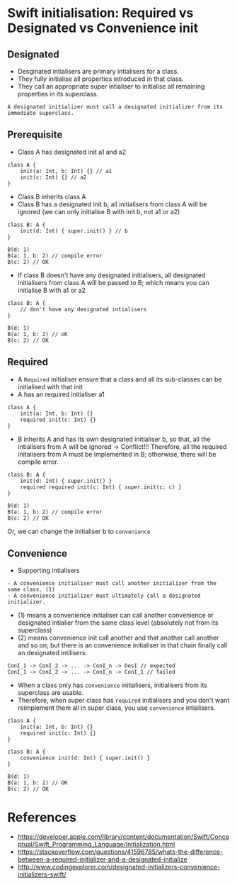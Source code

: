 # Swift initialisation: Required vs Designated vs Convenience init

## Designated
- Desginated intialisers are primary intialisers for a class.
- They fully initialise all properties introduced in that class.
- They call an appropriate super intialiser to initialise all remaining properties in its superclass.

```
A designated initializer must call a designated initializer from its immediate superclass.
```

## Prerequisite
- Class A has designated init a1 and a2

```
class A {
	init(a: Int, b: Int) {} // a1
	init(c: Int) {} // a2
}
```

- Class B inherits class A
- Class B has a designated init b, all initialisers from class A will be ignored (we can only initialise B with init b, not a1 or a2)

```
class B: A {
	init(d: Int) { super.init() } // b
}

B(d: 1)
B(a: 1, b: 2) // compile error
B(c: 2) // OK
```

- If class B doesn't have any designated initialisers, all designated initialisers from class A will be passed to B; which means you can initialise B with a1 or a2

```
class B: A {
	// don't have any designated intialisers
}

B(d: 1)
B(a: 1, b: 2) // oK
B(c: 2) // OK
```


## Required
- A `Required` initialiser ensure that a class and all its sub-classes can be initialised with that init
- A has an required initialiser a1

```
class A {
	init(a: Int, b: Int) {}
	required init(c: Int) {}
}
```

- B inherits A and has its own designated initialiser b, so that, all the intialisers from A will be ignored
-> Conflict!!!
Therefore, all the required initalisers from A must be implemented in B; otherwise, there will be compile error.

```
class B: A {
	init(d: Int) { super.init() }
	required required init(c: Int) { super.init(c: c) }
}

B(d: 1)
B(a: 1, b: 2) // compile error
B(c: 2) // OK
```

Or, we can change the initialiser b to `convenience`

## Convenience
- Supporting intialisers

```
- A convenience initialiser must call another initializer from the same class. (1)
- A convenience initializer must ultimately call a designated initializer.
```
- (1) means a convenience initialiser can call another convenience or designated intialier from the same class level (absolutely not from its superclass)
- (2) means convenience init call another and that another call another and so on; but there is an convenience initialiser in that chain finally call an designated intilisers:

```
ConI_1 -> ConI_2 -> ... -> ConI_n -> DesI // expected
ConI_1 -> ConI_2 -> ... -> ConI_n -> ConI_1 // failed
```

- When a class only has `convenience` initialisers, initialisers from its superclass are usable.
- Therefore, when super class has `required` initialisers and you don't want reimplement them all in super class, you use `convenience` intialisers.

```
class A {
	init(a: Int, b: Int) {}
	required init(c: Int) {}
}

class B: A {
	convenience init(d: Int) { super.init() }
}

B(d: 1)
B(a: 1, b: 2) // OK
B(c: 2) // OK
```

# References
- https://developer.apple.com/library/content/documentation/Swift/Conceptual/Swift_Programming_Language/Initialization.html
- https://stackoverflow.com/questions/41596785/whats-the-difference-between-a-required-initializer-and-a-designated-initialize
- http://www.codingexplorer.com/designated-initializers-convenience-initializers-swift/
